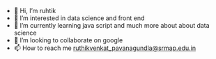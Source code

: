 - 👋 Hi, I’m ruhtik
- 👀 I’m interested in data science and front end
- 🌱 I’m currently learning java script and much more about about data science
- 💞️ I’m looking to collaborate on google
- 📫 How to reach me ruthikvenkat_pavanagundla@srmap.edu.in
